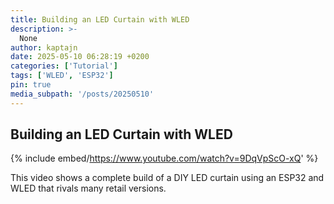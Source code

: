 ```yaml
---
title: Building an LED Curtain with WLED
description: >-
  None
author: kaptajn
date: 2025-05-10 06:28:19 +0200
categories: ['Tutorial']
tags: ['WLED', 'ESP32']
pin: true
media_subpath: '/posts/20250510'
---
```


## Building an LED Curtain with WLED

{% include embed/https://www.youtube.com/watch?v=9DqVpScO-xQ' %}

This video shows a complete build of a DIY LED curtain using an ESP32 and WLED that rivals many retail versions.
